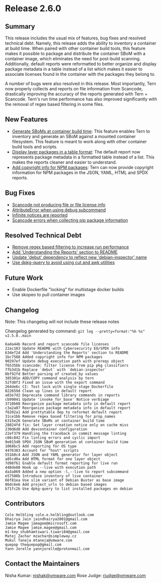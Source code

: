 # Release 2.6.0

## Summary
This release includes the usual mix of features, bug fixes and resolved technical debt. Namely, this release adds the ability to inventory a container at build time. When paired with other container build tools, this feature makes it possible to package and distribute the container SBoM with a container image, which eliminates the need for post-build scanning. Additionally, default reports were reformatted to better organize and display package metadata in a table instead of a list which makes it easier to associate licenses found in the container with the packages they belong to. 

A number of bugs were also resolved in this release. Most importantly, Tern now properly collects and reports on file information from Scancode, drastically improving the accuracy of the reports generated with Tern + Scancode. Tern's run time performance has also improved significantly with the removal of regex based filtering in some files.

## New Features
* [Generate SBoMs at container build time](https://github.com/tern-tools/tern/issues/849): This feature enables Tern to inventory and generate an SBoM against a mounted container filesystem. This feature is meant to work along with other container build tools and scripts. 
* [Display layer packages in a table format](https://github.com/tern-tools/tern/issues/930): The default report now represents package metadata in a formatted table instead of a list. This makes the reports cleaner and easier to understand.
* [Add copyright info for NPM packages](https://github.com/tern-tools/tern/issues/957): Tern can now provide copyright information for NPM packages in the JSON, YAML, HTML and SPDX reports.

## Bug Fixes
* [Scancode not producing file or file license info](https://github.com/tern-tools/tern/issues/959)
* [AttributeError when using debug subcommand](https://github.com/tern-tools/tern/issues/967)
* [Infinite notices are reported](https://github.com/tern-tools/tern/issues/942)
* [Scancode errors when collecting pip package information](https://github.com/tern-tools/tern/issues/964)

## Resolved Technical Debt
* [Remove regex based filtering to increase run performance](https://github.com/tern-tools/tern/issues/939)
* [Add 'Understanding the Reports' section to README](https://github.com/tern-tools/tern/issues/960)
* [Update 'debut' dependency to reflect new 'debian-inspector' name](https://github.com/tern-tools/tern/issues/961)
* [Use dpkg-query to avoid using cut and awk utilities](https://github.com/tern-tools/tern/issues/936)

## Future Work
* Enable Dockerfile "locking" for multistage docker builds
* Use skopeo to pull container images

## Changelog
Note: This changelog will not include these release notes

Changelog generated by command: `git log --pretty=format:"%h %s" v2.5.0..main`

```
6ada44b Record and report scancode file licenses
22ac183 Update README with Cybersecurity EO/SPDX info
63def2d Add 'Understanding the Reports' section to README
1bc7588 Added copyright info for NPM packages
90297ef Update debug execution path with prereqs object
f6535bb scancode: filter license from pip pkg classifiers
7fb3d1b Replace `debut` with `debian-inspector`
0bf92fd Better parsing of created_by values
385301e ADD/COPY command analysis by tern
52fd8f3 Fixed an issue with the export command
264de6c CI: Test lock with single stage Dockerfile
022659d Clean up lines in default report
a03e7d2 Deprecate command library commands in reports
cb99041 Update 'invoke_for_base' Notice verbiage
3710b08 Reorganize package metadata info in default report
c3a2a07 Reorganize package metadata info in default report
f6202a1 Add prettytable dep to reformat default report
31ce1bb Remove regex based filtering for prop_names
6315e26 Generate SBoMs at container build time
28024fd fix: Set layer creation notice only on cache miss
230d6d8 Add devcontainer configuration
22ef379 Handling the traceback in commit message linting
c66c842 Fix linting errors and cyclic import
9e015d0 SPDX JSON SBoM generation at container build time
1068bc5 Add reporting for OS type
4476383 Account for "host" scripts
551b0c4 Add JSON and YAML generator for layer object
a85cd0a Add HTML format for one layer object
7d98f61 Enable default format reporting for live run
448de80 Hook up --live with execution path
da3a869 Added a new option -l,--live to report subcommand
e57508b Introduce inventory of live container
66f81ea Use slim variant of Debian Buster as base image
86dc6e6 Add project_urls to debian based images
b71fc2b Use dpkg-query to list installed packages on debian
```

## Contributors
```
Cole Helbling cole.e.helbling@outlook.com
Dhairya Jain jaindhairya2001@gmail.com
Jamie Magee jamagee@microsoft.com
Jamie Magee jamie.magee@gmail.com
m1-key shubhamtiwari.tiwari84@gmail.com
Matej Zachar mzachar@simpleway.cz
Mukul Taneja mtaneja@vmware.com
quepop thequepop@gmail.com
Yann Jorelle yannjorelle@protonmail.com
```

## Contact the Maintainers

Nisha Kumar: nishak@vmware.com
Rose Judge: rjudge@vmware.com

